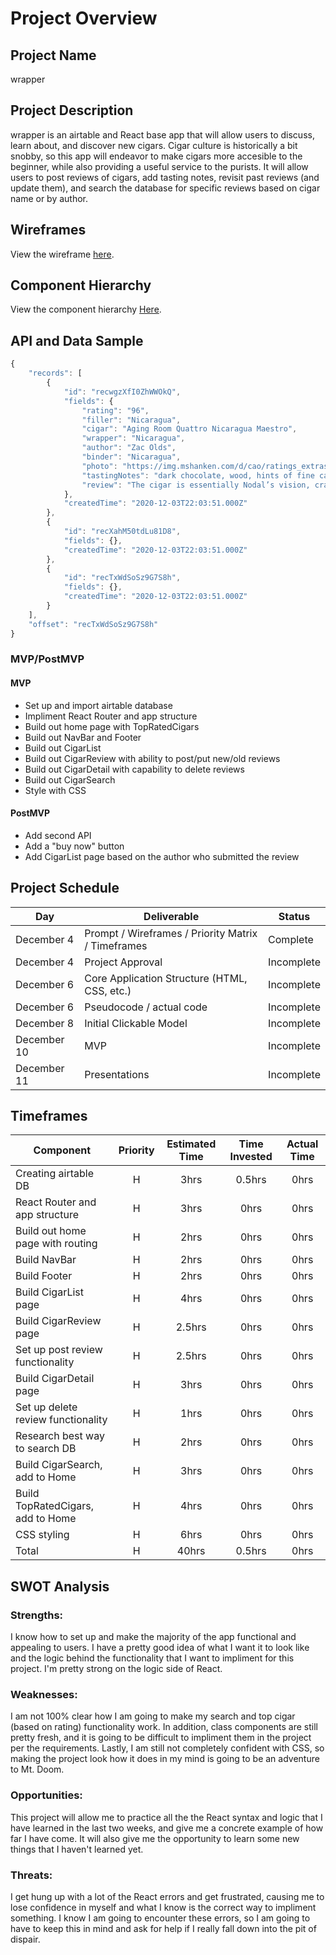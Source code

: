 # Project Overview

## Project Name

wrapper

## Project Description

wrapper is an airtable and React base app that will allow users to discuss, learn about, and discover new cigars. Cigar culture is historically a bit snobby, so this app will endeavor to make cigars more accesible to the beginner, while also providing a useful service to the purists. It will allow users to post reviews of cigars, add tasting notes, revisit past reviews (and update them), and search the database for specific reviews based on cigar name or by author.

## Wireframes

View the wireframe [here](https://user-images.githubusercontent.com/74211758/101119369-cde84680-35b0-11eb-968a-daf3d49e3857.jpg).

## Component Hierarchy

View the component hierarchy [Here](https://user-images.githubusercontent.com/74211758/101112686-814a3e80-35a3-11eb-96ac-b012aa8dd7a5.jpg).

## API and Data Sample

```javascript
{
    "records": [
        {
            "id": "recwgzXfI0ZhWWOkQ",
            "fields": {
                "rating": "96",
                "filler": "Nicaragua",
                "cigar": "Aging Room Quattro Nicaragua Maestro",
                "wrapper": "Nicaragua",
                "author": "Zac Olds",
                "binder": "Nicaragua",
                "photo": "https://img.mshanken.com/d/cao/ratings_extras/cigars/21073-H.jpg",
                "tastingNotes": "dark chocolate, wood, hints of fine caramel, toasted almonds",
                "review": "The cigar is essentially Nodal’s vision, crafted by Fernandez with his distinct tobacco and signature factory style. Every last leaf in this blend is ..."
            },
            "createdTime": "2020-12-03T22:03:51.000Z"
        },
        {
            "id": "recXahM50tdLu81D8",
            "fields": {},
            "createdTime": "2020-12-03T22:03:51.000Z"
        },
        {
            "id": "recTxWdSoSz9G7S8h",
            "fields": {},
            "createdTime": "2020-12-03T22:03:51.000Z"
        }
    ],
    "offset": "recTxWdSoSz9G7S8h"
}
```

### MVP/PostMVP

#### MVP

- Set up and import airtable database
- Impliment React Router and app structure
- Build out home page with TopRatedCigars
- Build out NavBar and Footer
- Build out CigarList
- Build out CigarReview with ability to post/put new/old reviews
- Build out CigarDetail with capability to delete reviews
- Build out CigarSearch
- Style with CSS

#### PostMVP

- Add second API
- Add a "buy now" button
- Add CigarList page based on the author who submitted the review

## Project Schedule

| Day         | Deliverable                                        | Status     |
| ----------- | -------------------------------------------------- | ---------- |
| December 4  | Prompt / Wireframes / Priority Matrix / Timeframes | Complete   |
| December 4  | Project Approval                                   | Incomplete |
| December 6  | Core Application Structure (HTML, CSS, etc.)       | Incomplete |
| December 6  | Pseudocode / actual code                           | Incomplete |
| December 8  | Initial Clickable Model                            | Incomplete |
| December 10 | MVP                                                | Incomplete |
| December 11 | Presentations                                      | Incomplete |

## Timeframes

| Component                          | Priority | Estimated Time | Time Invested | Actual Time |
| ---------------------------------- | :------: | :------------: | :-----------: | :---------: |
| Creating airtable DB               |    H     |      3hrs      |    0.5hrs     |    0hrs     |
| React Router and app structure     |    H     |      3hrs      |     0hrs      |    0hrs     |
| Build out home page with routing   |    H     |      2hrs      |     0hrs      |    0hrs     |
| Build NavBar                       |    H     |      2hrs      |     0hrs      |    0hrs     |
| Build Footer                       |    H     |      2hrs      |     0hrs      |    0hrs     |
| Build CigarList page               |    H     |      4hrs      |     0hrs      |    0hrs     |
| Build CigarReview page             |    H     |     2.5hrs     |     0hrs      |    0hrs     |
| Set up post review functionality   |    H     |     2.5hrs     |     0hrs      |    0hrs     |
| Build CigarDetail page             |    H     |      3hrs      |     0hrs      |    0hrs     |
| Set up delete review functionality |    H     |      1hrs      |     0hrs      |    0hrs     |
| Research best way to search DB     |    H     |      2hrs      |     0hrs      |    0hrs     |
| Build CigarSearch, add to Home     |    H     |      3hrs      |     0hrs      |    0hrs     |
| Build TopRatedCigars, add to Home  |    H     |      4hrs      |     0hrs      |    0hrs     |
| CSS styling                        |    H     |      6hrs      |     0hrs      |    0hrs     |
| Total                              |    H     |     40hrs      |    0.5hrs     |    0hrs     |

## SWOT Analysis

### Strengths:

I know how to set up and make the majority of the app functional and appealing to users. I have a pretty good idea of what I want it to look like and the logic behind the functionality that I want to impliment for this project. I'm pretty strong on the logic side of React.

### Weaknesses:

I am not 100% clear how I am going to make my search and top cigar (based on rating) functionality work. In addition, class components are still pretty fresh, and it is going to be difficult to impliment them in the project per the requirements. Lastly, I am still not completely confident with CSS, so making the project look how it does in my mind is going to be an adventure to Mt. Doom.

### Opportunities:

This project will allow me to practice all the the React syntax and logic that I have learned in the last two weeks, and give me a concrete example of how far I have come. It will also give me the opportunity to learn some new things that I haven't learned yet.

### Threats:

I get hung up with a lot of the React errors and get frustrated, causing me to lose confidence in myself and what I know is the correct way to impliment something. I know I am going to encounter these errors, so I am going to have to keep this in mind and ask for help if I really fall down into the pit of dispair.
